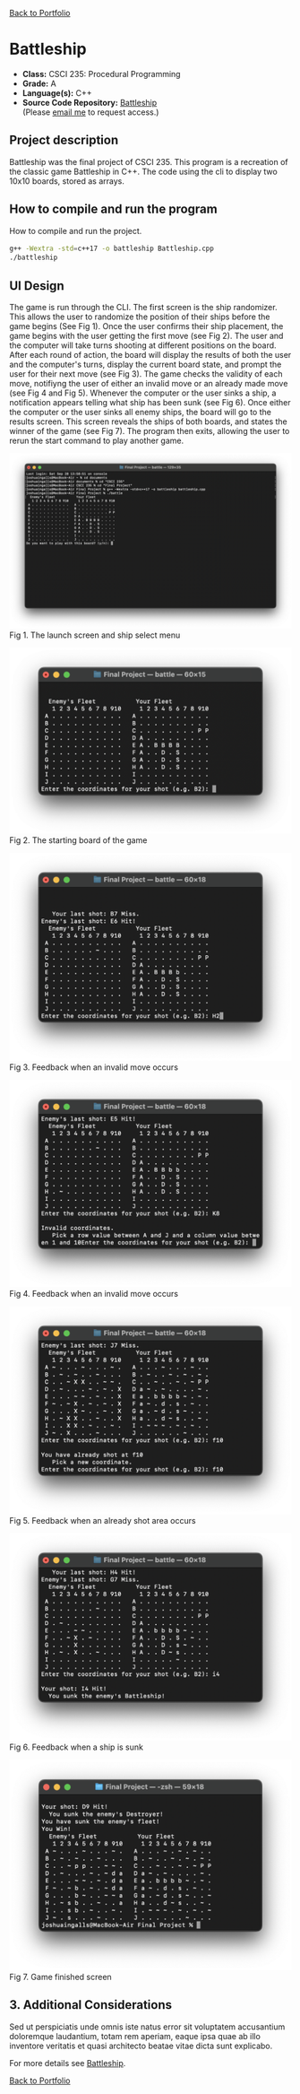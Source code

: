 [Back to Portfolio](./)

Battleship
===============

-   **Class:** CSCI 235: Procedural Programming
-   **Grade:** A
-   **Language(s):** C++
-   **Source Code Repository:** [Battleship](https://github.com/ThunderboltG/Battleship)  
    (Please [email me](mailto:jpingalls@csustudent.net?subject=GitHub%20Access) to request access.)

## Project description

Battleship was the final project of CSCI 235. This program is a recreation of the classic game Battleship in C++. The code using the cli to display two 10x10 boards, stored as arrays. 

## How to compile and run the program

How to compile and run the project.

```bash
g++ -Wextra -std=c++17 -o battleship Battleship.cpp
./battleship
```

## UI Design

The game is run through the CLI. The first screen is the ship randomizer. This allows the user to randomize the position of their ships before the game begins (See Fig 1). Once the user confirms their ship placement, the game begins with the user getting the first move (see Fig 2). The user and the computer will take turns shooting at different positions on the board. After each round of action, the board will display the results of both the user and the computer's turns, display the current board state, and prompt the user for their next move (see Fig 3). The game checks the validity of each move, notifiyng the user of either an invalid move or an already made move (see Fig 4 and Fig 5). Whenever the computer or the user sinks a ship, a notification appears telling what ship has been sunk (see Fig 6). Once either the computer or the user sinks all enemy ships, the board will go to the results screen. This screen reveals the ships of both boards, and states the winner of the game (see Fig 7). The program then exits, allowing the user to rerun the start command to play another game.

![screenshot](battleship/battle_shipselect.png)  
Fig 1. The launch screen and ship select menu

![screenshot](battleship/battle_startingboard.png)  
Fig 2. The starting board of the game

![screenshot](battleship/battle_default.png)  
Fig 3. Feedback when an invalid move occurs

![screenshot](battleship/battle_invalid.png)  
Fig 4. Feedback when an invalid move occurs

![screenshot](battleship/battle_alreadyshot.png)  
Fig 5. Feedback when an already shot area occurs

![screenshot](battleship/battle_sunk.png)  
Fig 6. Feedback when a ship is sunk

![screenshot](battleship/battle_win.png)  
Fig 7. Game finished screen

## 3. Additional Considerations

Sed ut perspiciatis unde omnis iste natus error sit voluptatem accusantium doloremque laudantium, totam rem aperiam, eaque ipsa quae ab illo inventore veritatis et quasi architecto beatae vitae dicta sunt explicabo. 

For more details see [Battleship](https://github.com/ThunderboltG/Battleship).

[Back to Portfolio](./)